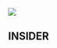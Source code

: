 ![](C:\Users\arsla\Documents\ProjectDoor\DesktopTrayApp\resources\icons\128x128.png)


<p align="center"> 
    <h2> INSIDER </h2>
</p>


